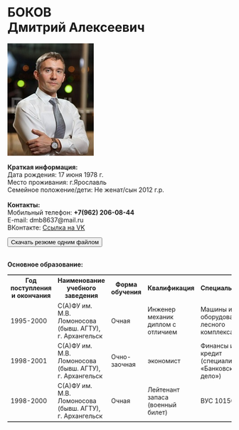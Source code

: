 <h1>БОКОВ
<br>Дмитрий Алексеевич</h1>
<img src="1_MG_3769.jpg">
<p valign="top" align="LEFT"><strong>Краткая информация:</strong>
  <br>Дата рождения: 17 июня 1978 г.
  <br>Место проживания: г.Ярославль
  <br>Семейное положение/дети: Не женат/сын 2012 г.р.
  <br>
  <br><strong>Контакты:</strong>
  <br>Мобильный телефон: <strong>+7(962) 206-08-44</strong>
  <br>E-mail: dmb8637@mail.ru
  <br>ВКонтакте: <a HREF="https://vk.com/id32994005" target="_blank">Ссылка на VK</a>
</p>
<p align="left"><a href="anketa_D_A_Bokov.docx" download=""><button>Скачать резюме одним файлом</button></a></p>
<br>
<strong>Основное образование:</strong>
<br>
<TABLE BORDER=5 WIDTH=100% RULES=GROUPS FRAME=HSIDES>
<tbody>
    <tr>
      <th>Год поступления и окончания</th>
      <th>Наименование учебного заведения</th>
      <th>Форма обучения</th>
      <th>Квалификация</th>
      <th>Специальность</th>
    </tr>
    <tr>
      <td>1995-2000</td>
      <td>С(А)ФУ им. М.В. Ломоносова (бывш. АГТУ), г. Архангельск</td>
      <td>Очная</td>
      <td>Инженер механик диплом с отличием</td>
      <td>Машины и оборудование лесного комплекса</td>
    </tr>
    <tr>
      <td>1998-2001</td>
      <td>С(А)ФУ им. М.В. Ломоносова (бывш. АГТУ), г. Архангельск</td>
      <td>Очно-заочная</td>
      <td>экономист</td>
      <td>Финансы и кредит (специализация «Банковское дело»)</td>
    </tr>
    <tr>
      <td>1998-2000</td>
      <td>С(А)ФУ им. М.В. Ломоносова (бывш. АГТУ), г. Архангельск</td>
      <td>Очная</td>
      <td>Лейтенант запаса (военный билет)</td>
      <td>ВУС 101501</td>
    </tr>
  </tbody>
</table>
